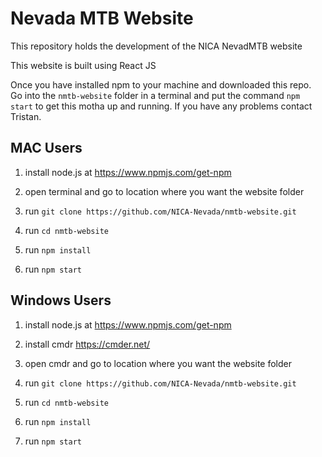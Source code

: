 # Nevada MTB Website
 
This repository holds the development of the NICA NevadMTB website

This website is built using React JS

Once you have installed npm to your machine and downloaded this repo. Go into the `nmtb-website` folder in a terminal and put the command `npm start` to get this motha up and running. If you have any problems contact Tristan.


## MAC Users
1. install node.js at https://www.npmjs.com/get-npm

2. open terminal and go to location where you want the website folder

3. run `git clone https://github.com/NICA-Nevada/nmtb-website.git`

4. run `cd nmtb-website`

5. run `npm install`

6. run `npm start`


## Windows Users

1. install node.js at https://www.npmjs.com/get-npm

2. install cmdr https://cmder.net/

3. open cmdr and go to location where you want the website folder

4. run `git clone https://github.com/NICA-Nevada/nmtb-website.git`

5. run `cd nmtb-website`

6. run `npm install`

7. run `npm start`
